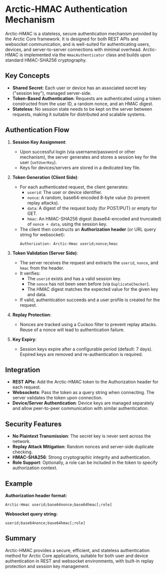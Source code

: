  
# Arctic-HMAC Authentication Mechanism

Arctic-HMAC is a stateless, secure authentication mechanism provided by the Arctic Core framework. It is designed for both REST APIs and websocket communication, and is well-suited for authenticating users, devices, and server-to-server connections with minimal overhead. Arctic-HMAC is implemented via the `HmacAuthenticator` class and builds upon standard HMAC-SHA256 cryptography.

## Key Concepts

- **Shared Secret**: Each user or device has an associated secret key ("session key"), managed server-side.
- **Token-Based Authentication**: Requests are authenticated using a token constructed from the user ID, a random nonce, and an HMAC digest.
- **Stateless**: No session state needs to be kept on the server between requests, making it suitable for distributed and scalable systems.

## Authentication Flow

1. **Session Key Assignment**:  
   - Upon successful login (via username/password or other mechanism), the server generates and stores a session key for the user (`setUserKey`).
   - Keys for devices/servers are stored in a dedicated key file.

2. **Token Generation (Client Side)**:  
   - For each authenticated request, the client generates:
     - `userid`: The user or device identifier.
     - `nonce`: A random, base64-encoded 8-byte value (to prevent replay attacks).
     - `data`: A digest of the request body (for POST/PUT) or empty for GET.
     - `hmac`: An HMAC-SHA256 digest (base64-encoded and truncated) of `nonce + data`, using the session key.
   - The client then constructs an **Authorization header** (or URL query string for websocket):
     ```
     Authorization: Arctic-Hmac userid;nonce;hmac
     ```

3. **Token Validation (Server Side)**:  
   - The server receives the request and extracts the `userid`, `nonce`, and `hmac` from the header.
   - It verifies:
     - The `userid` exists and has a valid session key.
     - The `nonce` has not been seen before (via `DuplicateChecker`).
     - The HMAC digest matches the expected value for the given key and data.
   - If valid, authentication succeeds and a user profile is created for the request.

4. **Replay Protection**:  
   - Nonces are tracked using a Cuckoo filter to prevent replay attacks. Reuse of a nonce will lead to authentication failure.

5. **Key Expiry**:  
   - Session keys expire after a configurable period (default: 7 days). Expired keys are removed and re-authentication is required.

## Integration

- **REST APIs**: Add the Arctic-HMAC token to the Authorization header for each request.
- **Websockets**: Pass the token as a query string when connecting. The server validates the token upon connection.
- **Device/Server Authentication**: Device keys are managed separately and allow peer-to-peer communication with similar authentication.

## Security Features

- **No Plaintext Transmission**: The secret key is never sent across the network.
- **Replay Attack Mitigation**: Random nonces and server-side duplicate checking.
- **HMAC-SHA256**: Strong cryptographic integrity and authentication.
- **Role Support**: Optionally, a role can be included in the token to specify authorization context.

## Example

**Authorization header format:**
```
Arctic-Hmac userid;base64nonce;base64hmac[;role]
```
**Websocket query string:**
```
userid;base64nonce;base64hmac[;role]
```

## Summary

Arctic-HMAC provides a secure, efficient, and stateless authentication method for Arctic Core applications, suitable for both user and device authentication in REST and websocket environments, with built-in replay protection and session key management.
